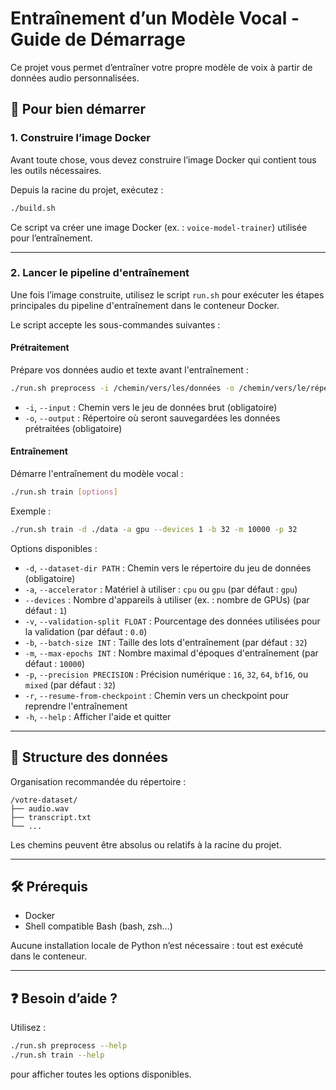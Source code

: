 # Entraînement d’un Modèle Vocal - Guide de Démarrage

Ce projet vous permet d’entraîner votre propre modèle de voix à partir de données audio personnalisées.

## 🚀 Pour bien démarrer

### 1. Construire l’image Docker

Avant toute chose, vous devez construire l’image Docker qui contient tous les outils nécessaires.

Depuis la racine du projet, exécutez :

```bash
./build.sh
```

Ce script va créer une image Docker (ex. : `voice-model-trainer`) utilisée pour l’entraînement.

---

### 2. Lancer le pipeline d'entraînement

Une fois l’image construite, utilisez le script `run.sh` pour exécuter les étapes principales du pipeline d'entraînement dans le conteneur Docker.

Le script accepte les sous-commandes suivantes :

#### Prétraitement

Prépare vos données audio et texte avant l'entraînement :

```bash
./run.sh preprocess -i /chemin/vers/les/données -o /chemin/vers/le/répertoire-de-sortie
```

- `-i`, `--input` : Chemin vers le jeu de données brut (obligatoire)
- `-o`, `--output` : Répertoire où seront sauvegardées les données prétraitées (obligatoire)

#### Entraînement

Démarre l'entraînement du modèle vocal :

```bash
./run.sh train [options]
```

Exemple :

```bash
./run.sh train -d ./data -a gpu --devices 1 -b 32 -m 10000 -p 32
```

Options disponibles :

- `-d`, `--dataset-dir PATH`         : Chemin vers le répertoire du jeu de données (obligatoire)
- `-a`, `--accelerator`              : Matériel à utiliser : `cpu` ou `gpu` (par défaut : `gpu`)
- `--devices`                        : Nombre d'appareils à utiliser (ex. : nombre de GPUs) (par défaut : `1`)
- `-v`, `--validation-split FLOAT`   : Pourcentage des données utilisées pour la validation (par défaut : `0.0`)
- `-b`, `--batch-size INT`           : Taille des lots d'entraînement (par défaut : `32`)
- `-m`, `--max-epochs INT`           : Nombre maximal d'époques d'entraînement (par défaut : `10000`)
- `-p`, `--precision PRECISION`      : Précision numérique : `16`, `32`, `64`, `bf16`, ou `mixed` (par défaut : `32`)
- `-r`, `--resume-from-checkpoint`   : Chemin vers un checkpoint pour reprendre l'entraînement
- `-h`, `--help`                     : Afficher l'aide et quitter

---

## 📁 Structure des données

Organisation recommandée du répertoire :

```
/votre-dataset/
├── audio.wav
├── transcript.txt
└── ...
```

Les chemins peuvent être absolus ou relatifs à la racine du projet.

---

## 🛠 Prérequis

- Docker
- Shell compatible Bash (bash, zsh…)

Aucune installation locale de Python n’est nécessaire : tout est exécuté dans le conteneur.

---

## ❓ Besoin d’aide ?

Utilisez :

```bash
./run.sh preprocess --help
./run.sh train --help
```

pour afficher toutes les options disponibles.
